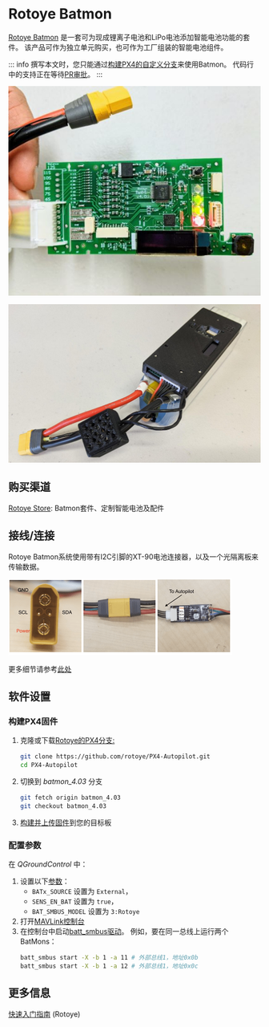 # Rotoye Batmon

[Rotoye Batmon](https://rotoye.com/batmon/) 是一套可为现成锂离子电池和LiPo电池添加智能电池功能的套件。
该产品可作为独立单元购买，也可作为工厂组装的智能电池组件。

::: info
撰写本文时，您只能通过[构建PX4的自定义分支](#build-px4-firmware)来使用Batmon。
代码行中的支持正在等待[PR审批](https://github.com/PX4/PX4-Autopilot/pull/16723)。
:::

![Rotoye Batmon 板](../../assets/hardware/smart_batteries/rotoye_batmon/smart-battery-rotoye.jpg)

![预组装的Rotoye智能电池](../../assets/hardware/smart_batteries/rotoye_batmon/smart-battery-rotoye-pack.jpg)

## 购买渠道

[Rotoye Store](https://rotoye.com/batmon/): Batmon套件、定制智能电池及配件

## 接线/连接

Rotoye Batmon系统使用带有I2C引脚的XT-90电池连接器，以及一个光隔离板来传输数据。

![板连接](../../assets/hardware/smart_batteries/rotoye_batmon/smart-battery-rotoye-connection.png)

更多细节请参考[此处](https://github.com/rotoye/batmon_reader)

## 软件设置

### 构建PX4固件

1. 克隆或下载[Rotoye的PX4分支:](https://github.com/rotoye/PX4-Autopilot/tree/batmon_4.03)
   ```sh
   git clone https://github.com/rotoye/PX4-Autopilot.git
   cd PX4-Autopilot
   ```
1. 切换到 *batmon_4.03* 分支
   ```sh
   git fetch origin batmon_4.03
   git checkout batmon_4.03
   ```
1. [构建并上传固件](../dev_setup/building_px4.md)到您的目标板

### 配置参数

在 *QGroundControl* 中：
1. 设置以下[参数](../advanced_config/parameters.md)：
   - `BATx_SOURCE` 设置为 `External`，
   - `SENS_EN_BAT` 设置为 `true`， 
   - `BAT_SMBUS_MODEL` 设置为 `3:Rotoye`
1. 打开[MAVLink控制台](https://docs.qgroundcontrol.com/master/en/qgc-user-guide/analyze_view/mavlink_console.html)
1. 在控制台中启动[batt_smbus驱动](../modules/modules_driver.md)。
   例如，要在同一总线上运行两个BatMons：
   ```sh 
   batt_smbus start -X -b 1 -a 11 # 外部总线1，地址0x0b  
   batt_smbus start -X -b 1 -a 12 # 外部总线1，地址0x0c
   ```

## 更多信息

[快速入门指南](https://rotoye.com/batmon-tutorial/) (Rotoye)